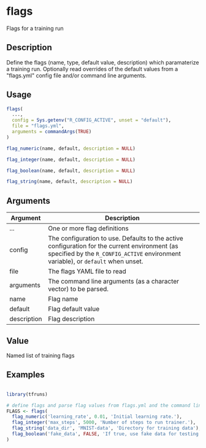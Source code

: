 # flags


Flags for a training run




## Description

Define the flags (name, type, default value, description) which paramaterize
a training run. Optionally read overrides of the default values from a
"flags.yml" config file and/or command line arguments.





## Usage
```r
flags(
  ...,
  config = Sys.getenv("R_CONFIG_ACTIVE", unset = "default"),
  file = "flags.yml",
  arguments = commandArgs(TRUE)
)

flag_numeric(name, default, description = NULL)

flag_integer(name, default, description = NULL)

flag_boolean(name, default, description = NULL)

flag_string(name, default, description = NULL)
```




## Arguments


Argument      |Description
------------- |----------------
... | One or more flag definitions
config | The configuration to use. Defaults to the active configuration for the current environment (as specified by the ``R_CONFIG_ACTIVE`` environment variable), or ``default`` when unset.
file | The flags YAML file to read
arguments | The command line arguments (as a character vector) to be parsed.
name | Flag name
default | Flag default value
description | Flag description





## Value

Named list of training flags





## Examples

```r

library(tfruns)

# define flags and parse flag values from flags.yml and the command line
FLAGS <- flags(
  flag_numeric('learning_rate', 0.01, 'Initial learning rate.'),
  flag_integer('max_steps', 5000, 'Number of steps to run trainer.'),
  flag_string('data_dir', 'MNIST-data', 'Directory for training data'),
  flag_boolean('fake_data', FALSE, 'If true, use fake data for testing')
)

```





